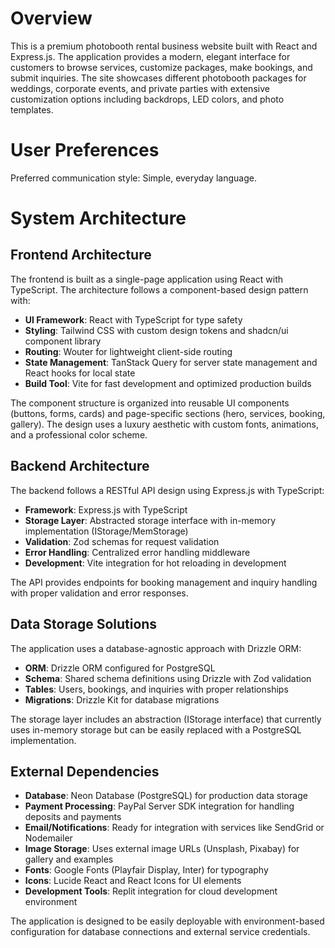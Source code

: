 # Overview

This is a premium photobooth rental business website built with React and Express.js. The application provides a modern, elegant interface for customers to browse services, customize packages, make bookings, and submit inquiries. The site showcases different photobooth packages for weddings, corporate events, and private parties with extensive customization options including backdrops, LED colors, and photo templates.

# User Preferences

Preferred communication style: Simple, everyday language.

# System Architecture

## Frontend Architecture

The frontend is built as a single-page application using React with TypeScript. The architecture follows a component-based design pattern with:

- **UI Framework**: React with TypeScript for type safety
- **Styling**: Tailwind CSS with custom design tokens and shadcn/ui component library
- **Routing**: Wouter for lightweight client-side routing
- **State Management**: TanStack Query for server state management and React hooks for local state
- **Build Tool**: Vite for fast development and optimized production builds

The component structure is organized into reusable UI components (buttons, forms, cards) and page-specific sections (hero, services, booking, gallery). The design uses a luxury aesthetic with custom fonts, animations, and a professional color scheme.

## Backend Architecture

The backend follows a RESTful API design using Express.js with TypeScript:

- **Framework**: Express.js with TypeScript
- **Storage Layer**: Abstracted storage interface with in-memory implementation (IStorage/MemStorage)
- **Validation**: Zod schemas for request validation
- **Error Handling**: Centralized error handling middleware
- **Development**: Vite integration for hot reloading in development

The API provides endpoints for booking management and inquiry handling with proper validation and error responses.

## Data Storage Solutions

The application uses a database-agnostic approach with Drizzle ORM:

- **ORM**: Drizzle ORM configured for PostgreSQL
- **Schema**: Shared schema definitions using Drizzle with Zod validation
- **Tables**: Users, bookings, and inquiries with proper relationships
- **Migrations**: Drizzle Kit for database migrations

The storage layer includes an abstraction (IStorage interface) that currently uses in-memory storage but can be easily replaced with a PostgreSQL implementation.

## External Dependencies

- **Database**: Neon Database (PostgreSQL) for production data storage
- **Payment Processing**: PayPal Server SDK integration for handling deposits and payments
- **Email/Notifications**: Ready for integration with services like SendGrid or Nodemailer
- **Image Storage**: Uses external image URLs (Unsplash, Pixabay) for gallery and examples
- **Fonts**: Google Fonts (Playfair Display, Inter) for typography
- **Icons**: Lucide React and React Icons for UI elements
- **Development Tools**: Replit integration for cloud development environment

The application is designed to be easily deployable with environment-based configuration for database connections and external service credentials.